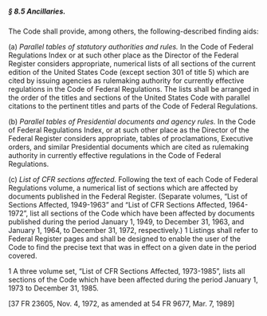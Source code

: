 ##### § 8.5 Ancillaries. #####

The Code shall provide, among others, the following-described finding aids:

(a) *Parallel tables of statutory authorities and rules.* In the Code of Federal Regulations Index or at such other place as the Director of the Federal Register considers appropriate, numerical lists of all sections of the current edition of the United States Code (except section 301 of title 5) which are cited by issuing agencies as rulemaking authority for currently effective regulations in the Code of Federal Regulations. The lists shall be arranged in the order of the titles and sections of the United States Code with parallel citations to the pertinent titles and parts of the Code of Federal Regulations.

(b) *Parallel tables of Presidential documents and agency rules.* In the Code of Federal Regulations Index, or at such other place as the Director of the Federal Register considers appropriate, tables of proclamations, Executive orders, and similar Presidential documents which are cited as rulemaking authority in currently effective regulations in the Code of Federal Regulations.

(c) *List of CFR sections affected.* Following the text of each Code of Federal Regulations volume, a numerical list of sections which are affected by documents published in the Federal Register. (Separate volumes, “List of Sections Affected, 1949-1963” and “List of CFR Sections Affected, 1964-1972”, list all sections of the Code which have been affected by documents published during the period January 1, 1949, to December 31, 1963, and January 1, 1964, to December 31, 1972, respectively.) 1 Listings shall refer to Federal Register pages and shall be designed to enable the user of the Code to find the precise text that was in effect on a given date in the period covered.

1 A three volume set, “List of CFR Sections Affected, 1973-1985”, lists all sections of the Code which have been affected during the period January 1, 1973 to December 31, 1985.

[37 FR 23605, Nov. 4, 1972, as amended at 54 FR 9677, Mar. 7, 1989]